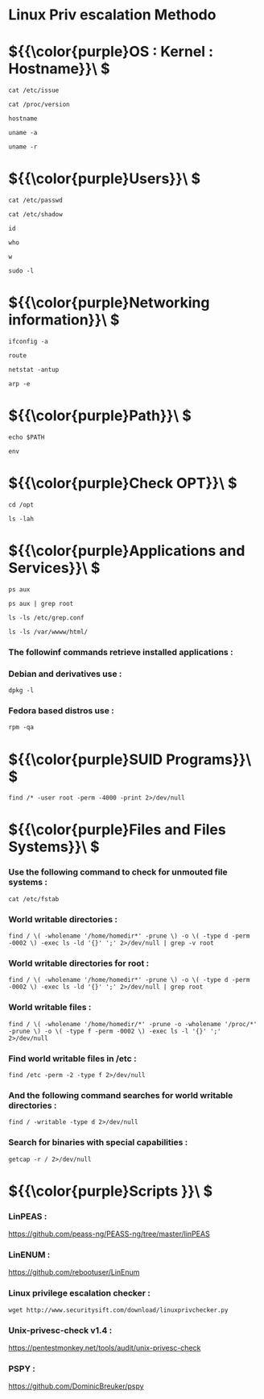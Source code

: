 # Linux Priv escalation Methodo

# ${{\color{purple}OS : Kernel : Hostname}}\ $

`cat /etc/issue`

`cat /proc/version`

`hostname`

`uname -a`

`uname -r`

# ${{\color{purple}Users}}\ $

`cat /etc/passwd`

`cat /etc/shadow`

`id`

`who`

`w`

`sudo -l`

# ${{\color{purple}Networking information}}\ $

`ifconfig -a`

`route`

`netstat -antup`

`arp -e`

# ${{\color{purple}Path}}\ $

`echo $PATH`

`env`

# ${{\color{purple}Check OPT}}\ $

`cd /opt`

`ls -lah`

# ${{\color{purple}Applications and Services}}\ $

`ps aux`

`ps aux | grep root`

`ls -ls /etc/grep.conf`

`ls -ls /var/wwww/html/`

### The followinf commands retrieve installed applications :

### Debian and derivatives use :
`dpkg -l`
### Fedora based distros use :
`rpm -qa`

# ${{\color{purple}SUID Programs}}\ $

`find /* -user root -perm -4000 -print 2>/dev/null`

# ${{\color{purple}Files and Files Systems}}\ $

### Use the following command to check for unmouted file systems :
`cat /etc/fstab`
### World writable directories :
`find / \( -wholename '/home/homedir*' -prune \) -o \( -type d -perm -0002 \) -exec ls -ld '{}' ';' 2>/dev/null | grep -v root`
### World writable directories for root :
`find / \( -wholename '/home/homedir*' -prune \) -o \( -type d -perm -0002 \) -exec ls -ld '{}' ';' 2>/dev/null | grep root`
### World writable files :
`find / \( -wholename '/home/homedir/*' -prune -o -wholename '/proc/*' -prune \) -o \( -type f -perm -0002 \) -exec ls -l '{}' ';' 2>/dev/null`
### Find world writable files in /etc :
`find /etc -perm -2 -type f 2>/dev/null`
### And the following command searches for world writable directories :
`find / -writable -type d 2>/dev/null`
### Search for binaries with special capabilities :
`getcap -r / 2>/dev/null`

# ${{\color{purple}Scripts }}\ $

### LinPEAS :
https://github.com/peass-ng/PEASS-ng/tree/master/linPEAS

### LinENUM :
https://github.com/rebootuser/LinEnum

### Linux privilege escalation checker :
`wget http://www.securitysift.com/download/linuxprivchecker.py`

### Unix-privesc-check v1.4 :
https://pentestmonkey.net/tools/audit/unix-privesc-check

### PSPY :
https://github.com/DominicBreuker/pspy




